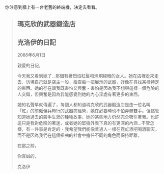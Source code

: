 你注意到牆上有一台老舊的終端機，決定去看看。

> ## 瑪克欣的武器鍛造店
>
> ## 克洛伊的日記
>
> 2086年6月1日
>
> 親愛的日記，
>
> 今天我又看到她了...那個有著烈焰紅髮和炯炯綠眼的女人。她在店裡走來走去，彷彿自己就是店主一般，檢查每一把展示的武器，好像在尋找某樣特定的東西。她的存在讓我既害怕又興奮 - 害怕是因為我不想與這樣一個危險的人交錯，但興奮是因為我能感覺到她的內心深處有著更多的東西。
>
> 她的名聲早就傳遍了，每個人都知道瑪克欣的武器鍛造店是由一位名叫「紅」的前僱傭兵轉行的武器商經營，她在必要時也不怕弄髒雙手。但儘管知道她過去的殺手生涯的種種故事，她的某些地方仍然完全吸引著我。也許這只是我對危險的著迷，或者她的堅強外表下真的有更深的內涵...不管怎樣，有一件事是肯定的 - 我希望我們能像普通人一樣在霓虹酒吧喝酒聊天，而不是因為我們在這個扭曲的社會中擔任不同的角色而保持距離。
>
> 在那之前，
>
> 你真誠的，
>
> 克洛伊
